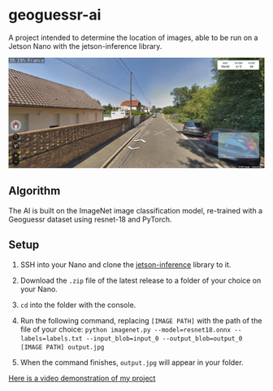 # geoguessr-ai

A project intended to determine the location of images, able to be run on a Jetson Nano with the jetson-inference library.

![An example of the model's output](output.jpg)

## Algorithm

The AI is built on the ImageNet image classification model, re-trained with a Geoguessr dataset using resnet-18 and PyTorch.

## Setup

1. SSH into your Nano and clone the [jetson-inference](https://github.com/dusty-nv/jetson-inference/blob/master/docs/building-repo.md) library to it.

2. Download the `.zip` file of the latest release to a folder of your choice on your Nano.

3. `cd` into the folder with the console.

4. Run the following command, replacing `[IMAGE PATH]` with the path of the file of your choice:
   `python imagenet.py --model=resnet18.onnx --labels=labels.txt --input_blob=input_0 --output_blob=output_0 [IMAGE PATH] output.jpg`

5. When the command finishes, `output.jpg` will appear in your folder.

[Here is a video demonstration of my project](https://youtu.be/MxcK5CEQdI0)
